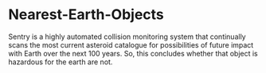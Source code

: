 # Nearest-Earth-Objects
Sentry is a highly automated collision monitoring system that continually scans the most current asteroid catalogue for possibilities of future impact with Earth over the next 100 years. So, this concludes whether that object is hazardous for the earth are not.
